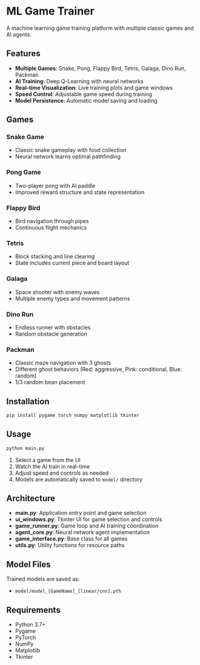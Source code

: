 # ML Game Trainer

A machine learning game training platform with multiple classic games and AI agents.

## Features

- **Multiple Games**: Snake, Pong, Flappy Bird, Tetris, Galaga, Dino Run, Packman
- **AI Training**: Deep Q-Learning with neural networks
- **Real-time Visualization**: Live training plots and game windows
- **Speed Control**: Adjustable game speed during training
- **Model Persistence**: Automatic model saving and loading

## Games

### Snake Game
- Classic snake gameplay with food collection
- Neural network learns optimal pathfinding

### Pong Game
- Two-player pong with AI paddle
- Improved reward structure and state representation

### Flappy Bird
- Bird navigation through pipes
- Continuous flight mechanics

### Tetris
- Block stacking and line clearing
- State includes current piece and board layout

### Galaga
- Space shooter with enemy waves
- Multiple enemy types and movement patterns

### Dino Run
- Endless runner with obstacles
- Random obstacle generation

### Packman
- Classic maze navigation with 3 ghosts
- Different ghost behaviors (Red: aggressive, Pink: conditional, Blue: random)
- 1/3 random bean placement

## Installation

```bash
pip install pygame torch numpy matplotlib tkinter
```

## Usage

```bash
python main.py
```

1. Select a game from the UI
2. Watch the AI train in real-time
3. Adjust speed and controls as needed
4. Models are automatically saved to `model/` directory

## Architecture

- **main.py**: Application entry point and game selection
- **ui_windows.py**: Tkinter UI for game selection and controls
- **game_runner.py**: Game loop and AI training coordination
- **agent_core.py**: Neural network agent implementation
- **game_interface.py**: Base class for all games
- **utils.py**: Utility functions for resource paths

## Model Files

Trained models are saved as:
- `model/model_[GameName]_[linear/cnn].pth`

## Requirements

- Python 3.7+
- Pygame
- PyTorch
- NumPy
- Matplotlib
- Tkinter 